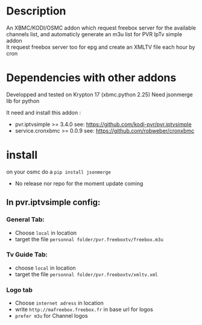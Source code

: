 # Description
An XBMC/KODI/OSMC addon which request freebox server for the available channels list, and automaticly generate an m3u list for PVR IpTv simple addon  
It request freebox server too for epg and create an XMLTV file each hour by cron  

# Dependencies with other addons
Developped and tested on Krypton 17 (xbmc.python 2.25)
Need jsonmerge lib for python

It need and install this addon : 
* pvr.iptvsimple >= 3.4.0 see: https://github.com/kodi-pvr/pvr.iptvsimple
* service.cronxbmc >= 0.0.9 see: https://github.com/robweber/cronxbmc

# install 
on your osmc do a `pip install jsonmerge`
* No release nor repo for the moment update coming

## In pvr.iptvsimple config: 
### General Tab:
* Choose `local` in location 
* target the file `personnal folder/pvr.freeboxtv/freebox.m3u`
### Tv Guide Tab:
* choose `local` in location
* target the file `personnal folder/pvr.freeboxtv/xmltv.xml`
### Logo tab
* Choose `internet adress` in location
* write `http://mafreebox.freebox.fr` in base url for logos
* `prefer m3u` for Channel logos 
